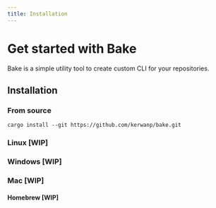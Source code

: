 ```yaml
---
title: Installation
---
```

# Get started with Bake

Bake is a simple utility tool to create custom CLI for your repositories.


## Installation

### From source

```
cargo install --git https://github.com/kerwanp/bake.git
```

### Linux [WIP]

### Windows [WIP]

### Mac [WIP]

#### Homebrew [WIP]


